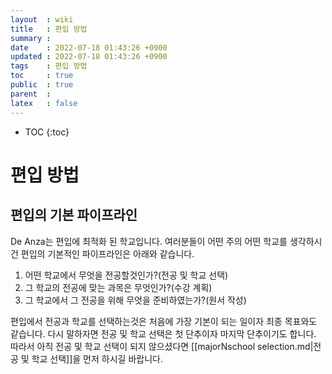 ```yaml
---
layout  : wiki
title   : 편입 방법
summary : 
date    : 2022-07-18 01:43:26 +0900
updated : 2022-07-18 01:43:26 +0900
tags    : 편입 방법
toc     : true
public  : true
parent  : 
latex   : false
---
```

* TOC
{:toc}

# 편입 방법

## 편입의 기본 파이프라인

De Anza는 편입에 최적화 된 학교입니다. 여러분들이 어떤 주의 어떤 학교를 생각하시건 편입의 기본적인 파이프라인은 아래와 같습니다.

1. 어떤 학교에서 무엇을 전공할것인가?(전공 및 학교 선택)
2. 그 학교의 전공에 맞는 과목은 무엇인가?(수강 계획)
3. 그 학교에서 그 전공을 위해 무엇을 준비하였는가?(원서 작성) 

편입에서 전공과 학교를 선택하는것은 처음에 가장 기본이 되는 일이자 최종 목표와도 같습니다. 다시 말하자면 전공 및 학교 선택은 첫 단추이자 마지막 단추이기도 합니다. 따라서 아직 전공 및 학교 선택이 되지 않으셨다면 [[majorNschool selection.md|전공 및 학교 선택]]을 먼저 하시길 바랍니다.


